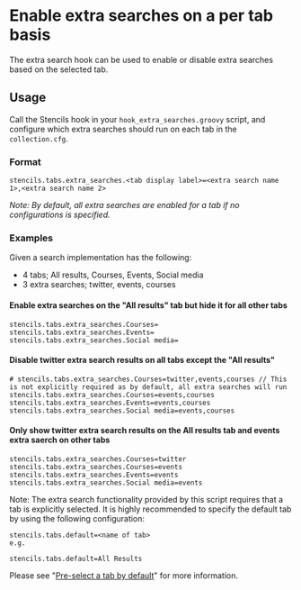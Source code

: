 # Enable extra searches on a per tab basis

The extra search hook can be used to enable or disable extra searches 
based on the selected tab.  

## Usage

Call the Stencils hook in your `hook_extra_searches.groovy` script, and configure which extra searches should run on each tab in the `collection.cfg`.

### Format
```
stencils.tabs.extra_searches.<tab display label>=<extra search name 1>,<extra search name 2>
```

_Note: By default, all extra searches are enabled for a tab if no configurations is specified._

### Examples
Given a search implementation has the following:

* 4 tabs; All results, Courses, Events, Social media
* 3 extra searches; twitter, events, courses

#### Enable extra searches on the "All results" tab but hide it for all other tabs 
```
stencils.tabs.extra_searches.Courses=
stencils.tabs.extra_searches.Events=
stencils.tabs.extra_searches.Social media=
```

#### Disable twitter extra search results on all tabs except the "All results"   
```
# stencils.tabs.extra_searches.Courses=twitter,events,courses // This is not explicitly required as by default, all extra searches will run
stencils.tabs.extra_searches.Courses=events,courses
stencils.tabs.extra_searches.Events=events,courses
stencils.tabs.extra_searches.Social media=events,courses
```

#### Only show twitter extra search results on the All results tab and events extra saerch on other tabs 
```
stencils.tabs.extra_searches.Courses=twitter
stencils.tabs.extra_searches.Courses=events
stencils.tabs.extra_searches.Events=events
stencils.tabs.extra_searches.Social media=events
```

Note: The extra search functionality provided by this script requires that a tab is explicitly selected.
It is highly recommended to specify the default tab by using the following configuration:
```
stencils.tabs.default=<name of tab>
e.g.

stencils.tabs.default=All Results
```

Please see "[Pre-select a tab by default](../tabs/README.md)" for more information.

